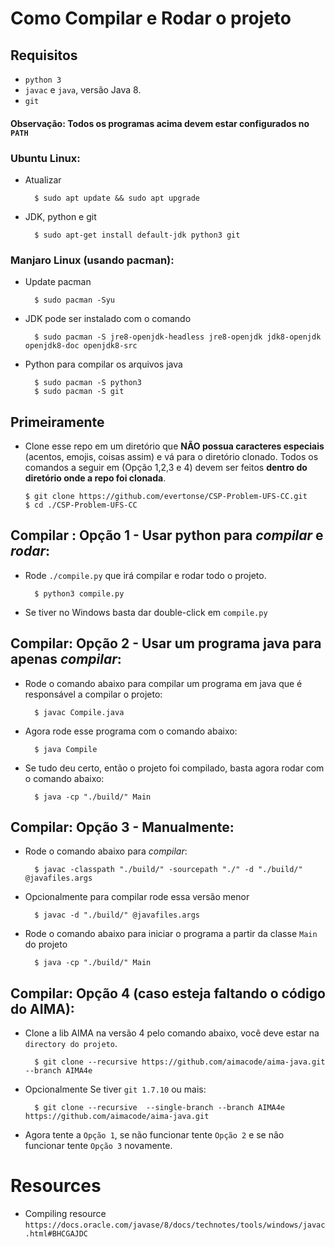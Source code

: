 
# Como Compilar e Rodar o projeto

## Requisitos
- `python 3`
- `javac` e `java`, versão Java 8.
- `git`

#### **Observação**: Todos os programas acima devem estar configurados no `PATH`

### Ubuntu Linux:

- Atualizar		
		
		$ sudo apt update && sudo apt upgrade

- JDK, python e git
		
		$ sudo apt-get install default-jdk python3 git


### Manjaro Linux (usando pacman):

- Update pacman

		$ sudo pacman -Syu

- JDK pode ser instalado com o comando

		$ sudo pacman -S jre8-openjdk-headless jre8-openjdk jdk8-openjdk openjdk8-doc openjdk8-src

- Python para compilar os arquivos java
		
		$ sudo pacman -S python3
		$ sudo pacman -S git

## Primeiramente
-	Clone esse repo em um diretório que **NÃO possua caracteres especiais** (acentos, emojis, coisas assim) e vá para o diretório clonado. Todos os comandos a seguir em (Opção 1,2,3 e 4) devem ser feitos **dentro do diretório onde a repo foi clonada**.

		$ git clone https://github.com/evertonse/CSP-Problem-UFS-CC.git
		$ cd ./CSP-Problem-UFS-CC

## Compilar : Opção 1 - Usar python para *compilar* e *rodar*:
- Rode `./compile.py` que irá compilar e rodar todo o projeto.
			
		$ python3 compile.py

- Se tiver no Windows basta dar double-click em `compile.py`

## Compilar: Opção 2 - Usar um programa java para apenas *compilar*:
- Rode o comando abaixo para compilar um programa em java que é responsável a compilar o projeto:

		$ javac Compile.java

- Agora rode esse programa com o comando abaixo:
		
		$ java Compile

- Se tudo deu certo, então o projeto foi compilado, basta agora rodar com o comando abaixo:
	
		$ java -cp "./build/" Main
		
## Compilar: Opção 3 - Manualmente:
- Rode o comando abaixo para *compilar*:

		$ javac -classpath "./build/" -sourcepath "./" -d "./build/" @javafiles.args

- Opcionalmente para compilar rode essa versão menor
		
		$ javac -d "./build/" @javafiles.args

- Rode o comando abaixo para iniciar o programa a partir da classe `Main` do projeto
	
		$ java -cp "./build/" Main

## Compilar: Opção 4 (caso esteja faltando o código do AIMA):

- Clone a lib AIMA na versão 4 pelo comando abaixo, você deve estar na `directory do projeto`.

		$ git clone --recursive https://github.com/aimacode/aima-java.git --branch AIMA4e

- Opcionalmente Se tiver `git 1.7.10` ou mais:

		$ git clone --recursive  --single-branch --branch AIMA4e https://github.com/aimacode/aima-java.git

- Agora tente a `Opção 1`, se não funcionar tente `Opção 2` e se não funcionar tente `Opção 3`  novamente.

# Resources 
- Compiling resource
`https://docs.oracle.com/javase/8/docs/technotes/tools/windows/javac.html#BHCGAJDC`